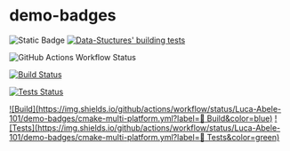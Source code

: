 # demo-badges

![Static Badge](https://img.shields.io/badge/build-passing-brightgreen?style=flat-square&logoColor=black&label=6364272)
[![Data-Stuctures' building tests](https://github.com/Luca-Abele-101/demo-badges/actions/workflows/cmake-multi-platform.yml/badge.svg?branch=master)](https://github.com/Luca-Abele-101/demo-badges/actions/workflows/cmake-multi-platform.yml)

![GitHub Actions Workflow Status](https://img.shields.io/github/actions/workflow/status/Luca-Abele-101/demo-badges/cmake-multi-platform.yml?label=Build%20testing%20status)

[![Build Status](https://github.com/Luca-Abele-101/demo-badges/actions/workflows/cmake-multi-platform.yml/badge.svg?branch=master&event=push&label=build)](https://github.com/Luca-Abele-101/demo-badges/actions/workflows/cmake-multi-platform.yml)

[![Tests Status](https://github.com/Luca-Abele-101/demo-badges/actions/workflows/cmake-multi-platform.yml/badge.svg?branch=master&event=push&label=tests)](https://github.com/Luca-Abele-101/demo-badges/actions/workflows/cmake-multi-platform.yml)

[![Build](https://img.shields.io/github/actions/workflow/status/Luca-Abele-101/demo-badges/cmake-multi-platform.yml?label=🔧 Build&color=blue)](https://github.com/Luca-Abele-101/demo-badges/actions)
[![Tests](https://img.shields.io/github/actions/workflow/status/Luca-Abele-101/demo-badges/cmake-multi-platform.yml?label=🧪 Tests&color=green)](https://github.com/Luca-Abele-101/demo-badges/actions)


